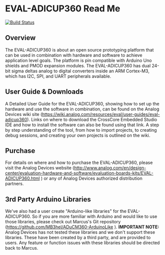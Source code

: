 # EVAL-ADICUP360 Read Me

[![Build Status](https://dev.azure.com/AnalogDevices/OpenSource/_apis/build/status/analogdevicesinc.EVAL-ADICUP360?branchName=master)](https://dev.azure.com/AnalogDevices/OpenSource/_build/latest?definitionId=19&branchName=master)

## Overview ##
The EVAL-ADICUP360 is about an open source prototyping platform that can be used in combination with hardware and software to achieve application level goals.  The platform is pin compatible with Arduino Uno shields and PMOD expansion modules.  The EVAL-ADICUP360 has dual 24-bit sigma deltas analog to digital converters inside an ARM Cortex-M3, which has I2C, SPI, and UART peripherals available.

## User Guide & Downloads ##
A Detailed User Guide for the EVAL-ADICUP360, showing how to set up the hardware and use the software in combination, can be found on the Analog Devices wiki site (https://wiki.analog.com/resources/eval/user-guides/eval-adicup360).  Links on where to download the CrossCore Embedded Studio IDE and how to install the software can also be found using that link.  A step by step understanding of the tool, from how to import projects, to creating debug sessions, and creating your own projects is outlined on the wiki.

## Purchase ##
For details on where and how to purchase the EVAL-ADICUP360, please visit the Analog Devices website (http://www.analog.com/en/design-center/evaluation-hardware-and-software/evaluation-boards-kits/EVAL-ADICUP360.html ) or any of Analog Devices authorized distribution partners.

## 3rd Party Arduino Libraries ##
We've also had a user create "Arduino-like libraries" for the EVAL-ADICUP360.  So if you are more familiar with Arduino and would like to use those libraries, please check out Marcus's Git repository (https://github.com/MB3hel/ADuCM360-ArduinoLike ).  **IMPORTANT NOTE:**  Analog Devices has not tested these libraries and we don't support these libraries.  These have been created by a third party, and are provided to users.  Any feature or function issues with these libraries should be directed back to Marcus.
